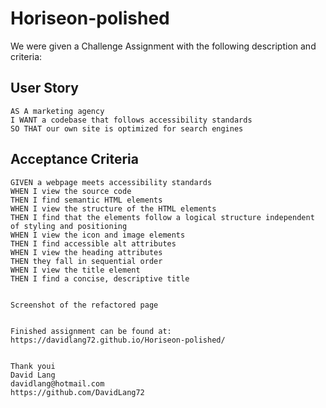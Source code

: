 # Horiseon-polished
We were given a Challenge Assignment with the following description and criteria:

## User Story

```
AS A marketing agency
I WANT a codebase that follows accessibility standards
SO THAT our own site is optimized for search engines
```

## Acceptance Criteria

```
GIVEN a webpage meets accessibility standards
WHEN I view the source code
THEN I find semantic HTML elements
WHEN I view the structure of the HTML elements
THEN I find that the elements follow a logical structure independent of styling and positioning
WHEN I view the icon and image elements
THEN I find accessible alt attributes
WHEN I view the heading attributes
THEN they fall in sequential order
WHEN I view the title element
THEN I find a concise, descriptive title


Screenshot of the refactored page


Finished assignment can be found at:
https://davidlang72.github.io/Horiseon-polished/


Thank youi
David Lang
davidlang@hotmail.com
https://github.com/DavidLang72

